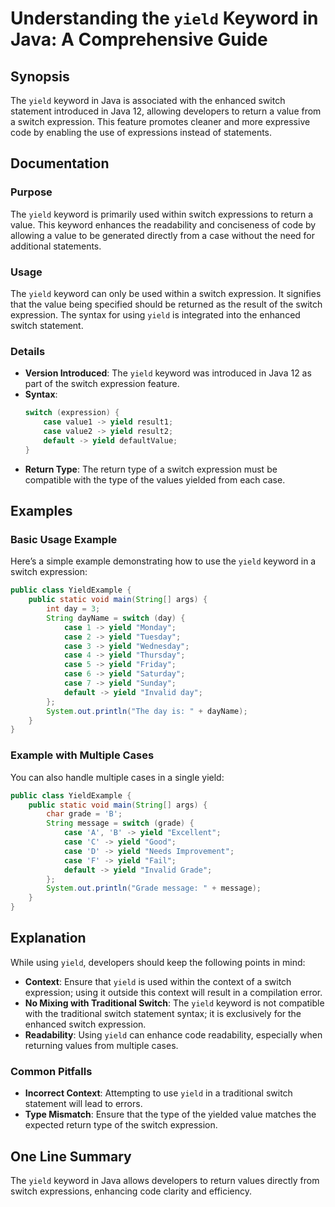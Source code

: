 <!--
Meta Description: # Understanding the `yield` Keyword in Java: A Comprehensive Guide ## Synopsis The `yield` keyword in Java is associated with the enhanced switch stat...
Meta Keywords: yield, switch, case, expression, keyword
-->

# Understanding the `yield` Keyword in Java: A Comprehensive Guide

## Synopsis
The `yield` keyword in Java is associated with the enhanced switch statement introduced in Java 12, allowing developers to return a value from a switch expression. This feature promotes cleaner and more expressive code by enabling the use of expressions instead of statements.

## Documentation
### Purpose
The `yield` keyword is primarily used within switch expressions to return a value. This keyword enhances the readability and conciseness of code by allowing a value to be generated directly from a case without the need for additional statements.

### Usage
The `yield` keyword can only be used within a switch expression. It signifies that the value being specified should be returned as the result of the switch expression. The syntax for using `yield` is integrated into the enhanced switch statement.

### Details
- **Version Introduced**: The `yield` keyword was introduced in Java 12 as part of the switch expression feature.
- **Syntax**: 
  ```java
  switch (expression) {
      case value1 -> yield result1;
      case value2 -> yield result2;
      default -> yield defaultValue;
  }
  ```
- **Return Type**: The return type of a switch expression must be compatible with the type of the values yielded from each case.

## Examples
### Basic Usage Example
Here’s a simple example demonstrating how to use the `yield` keyword in a switch expression:
```java
public class YieldExample {
    public static void main(String[] args) {
        int day = 3;
        String dayName = switch (day) {
            case 1 -> yield "Monday";
            case 2 -> yield "Tuesday";
            case 3 -> yield "Wednesday";
            case 4 -> yield "Thursday";
            case 5 -> yield "Friday";
            case 6 -> yield "Saturday";
            case 7 -> yield "Sunday";
            default -> yield "Invalid day";
        };
        System.out.println("The day is: " + dayName);
    }
}
```

### Example with Multiple Cases
You can also handle multiple cases in a single yield:
```java
public class YieldExample {
    public static void main(String[] args) {
        char grade = 'B';
        String message = switch (grade) {
            case 'A', 'B' -> yield "Excellent";
            case 'C' -> yield "Good";
            case 'D' -> yield "Needs Improvement";
            case 'F' -> yield "Fail";
            default -> yield "Invalid Grade";
        };
        System.out.println("Grade message: " + message);
    }
}
```

## Explanation
While using `yield`, developers should keep the following points in mind:
- **Context**: Ensure that `yield` is used within the context of a switch expression; using it outside this context will result in a compilation error.
- **No Mixing with Traditional Switch**: The `yield` keyword is not compatible with the traditional switch statement syntax; it is exclusively for the enhanced switch expression.
- **Readability**: Using `yield` can enhance code readability, especially when returning values from multiple cases.

### Common Pitfalls
- **Incorrect Context**: Attempting to use `yield` in a traditional switch statement will lead to errors.
- **Type Mismatch**: Ensure that the type of the yielded value matches the expected return type of the switch expression.

## One Line Summary
The `yield` keyword in Java allows developers to return values directly from switch expressions, enhancing code clarity and efficiency.